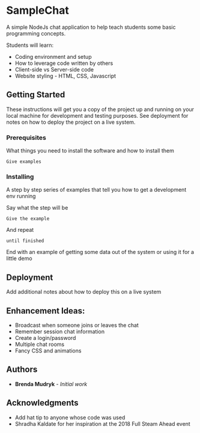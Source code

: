 # SampleChat
A simple NodeJs chat application to help teach students some basic programming concepts.

Students will learn:
* Coding environment and setup
* How to leverage code written by others
* Client-side vs Server-side code
* Website styling - HTML, CSS, Javascript


## Getting Started

These instructions will get you a copy of the project up and running on your local machine for development and testing purposes. See deployment for notes on how to deploy the project on a live system.

### Prerequisites

What things you need to install the software and how to install them

```
Give examples
```

### Installing

A step by step series of examples that tell you how to get a development env running

Say what the step will be

```
Give the example
```

And repeat

```
until finished
```

End with an example of getting some data out of the system or using it for a little demo


## Deployment

Add additional notes about how to deploy this on a live system


## Enhancement Ideas:
* Broadcast when someone joins or leaves the chat
* Remember session chat information
* Create a login/password
* Multiple chat rooms
* Fancy CSS and animations


## Authors

* **Brenda Mudryk** - *Initial work*


## Acknowledgments

* Add hat tip to anyone whose code was used
* Shradha Kaldate for her inspiration at the 2018 Full Steam Ahead event
    
